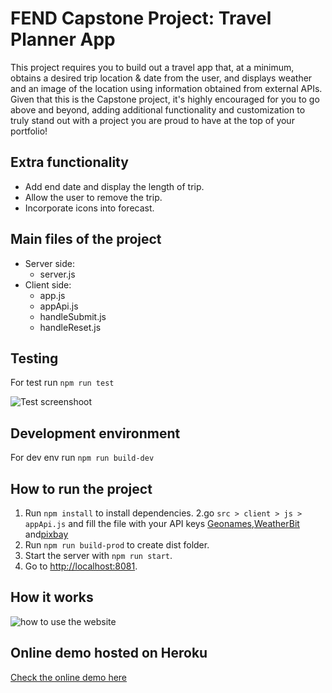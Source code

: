 # FEND Capstone Project: Travel Planner App

This project requires you to build out a travel app that, at a minimum, obtains a desired trip location & date from the user, and displays weather and an image of the location using information obtained from external APIs. Given that this is the Capstone project, it's highly encouraged for you to go above and beyond, adding additional functionality and customization to truly stand out with a project you are proud to have at the top of your portfolio!
## Extra functionality
- Add end date and display the length of trip.
- Allow the user to remove the trip.
- Incorporate icons into forecast.
## Main files of the project

- Server side: 
  - server.js
- Client side: 
  - app.js 
  - appApi.js
  - handleSubmit.js
  - handleReset.js
  
## Testing

For test run `npm run test`

![Test screenshoot](testscreenshoot.gpngif)

## Development environment

For dev env run `npm run build-dev`

## How to run the project

1. Run `npm install` to install dependencies.
2.go `src > client > js > appApi.js` and fill the file with your API keys [Geonames](http://www.geonames.org/export/web-services.html),[WeatherBit](https://www.weatherbit.io/) and[pixbay](https://pixabay.com)
4. Run `npm run build-prod` to create dist folder.
5. Start the server with `npm run start`.
6. Go to [http://localhost:8081](http://localhost:8081).

## How it works

![how to use the website](FEND.gif)
## Online demo hosted on Heroku

[Check the online demo here](https://travel-planner2020.herokuapp.com/)
